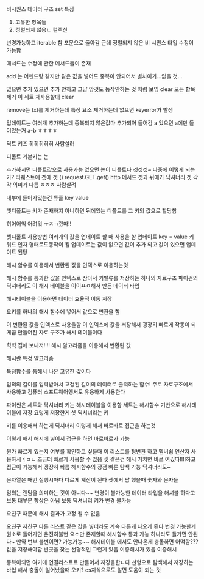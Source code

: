비시퀀스 데이터 구조
set 특징
1. 고유한 항목들
2. 정렬되지 않응ㄴ 컬렉션

변경가능하고 iterable 함 포문으로 돌아감
근데 정렬되지 않은 비 시퀀스 타입
수정이 가능함

매서드는 수정에 관한 메서드들이 존재 

add 는 어펜드랑 같지만 같은 값을 넣어도 중복이 안되어서 별차이가...없을 것...

없으면 추가 있으면 추가 안하고 그냥 암것도 동작안하는 것 처럼 보임
clear 모든 항목 제거 이 세트 재사용할대 clear

remove는 (x)를 제거하는데 특정 요소 제거하는데 없으면 keyerror가 발생

업데이트는 여러개 추가하는데 중복되지 않은값마 추가되어 들어감
a 있으면 a에만 들어있는거 a-b ㅎㅎㅎㅎ

딕트 키즈 히히히히히 사람살려

디폴트 기본키는 논

추가하시면 디폴트값으로 사용가능
없으면 논이 디폴트다
겟겟겟~
나중에 어떻게 되는가?
리퀘스트에 겟에 겟 ()
request.GET.get()
http 메서드 겟과 뒤에가 딕셔너리 겟
각각 의미가 다름
ㅎㅎㅎ
사람살려


내부에 들어가있는건 튜플
key value

셋디폴트는 키가 존재하지 아니하면 뒤에있는 디폴트를 그 키의 값으로 할당함

허어어억
 어려워 ㅜㅈㄱ겠따!!

 셋디폴트 사용방법
여러개의 값을 업데이트 할 때 사용을 함
업데이트
key = value
키워드 인자 형태로도동작이 됨 업데이트는
값이 없으면 값이 추가 되고 값이 있으면 업데이트 된당

해시 함수를 이용해서 변환된 값을 인덱스로 이용하는것

해시 함수를 통과한 값을 인덱스로 삼아서 키밸류를 저장하는 하나의 자료구조 
파이썬의 딕셔너리도 이 해시 테이블을 이이ㅛㅇ해서 만든 데이터 타입

해시테이블을 이용하면 데이터 효율적 이동 저장

요키를 하나의 해시 함수에 넣어서 값으로 변환을 함

이 변환된 값을 인덱스로 사용을함 이 인덱스에 값을 저장해서 굉장히 빠르게 작동이 되게끔 만들어진 자료 구조가 해시 테이블이다

힉힉 집에 보내저!!!!
헤시 알고리즘을 이용해서 변환된 값


해시란 특정 알고리즘

특정함수를 통해서 나온 고유한 값이다

임의의 길이를 입력받아서 고정된 길이의 데이터로 출력하는 함수!
주로 자료구조에서 사용하고 컴퓨터 소프트웨어엥서도 유용하게 사용한다

파이썬은 세트와 딕셔너리 키는 해시테이블을 이용함
세트는 해시함수 기반으로 해시테이블에 저장
요렇게 저장한게 셋
딕셔너리는 키

키를 이용해서 하는게 딕셔너리
이렇게 해서 바로바로 접근을 하는것

이렇게 해서 해시에 넣어서 접근을 하면 바로바로가 가능

뭔가 빠르게 있는지 여부를 확인하고 싶을때 이 리스트를 형변환 하고 멤버쉽 연산자 사용하시ㅕㅁㄴ 조금더 빠르게 사용할 수 있음
셋 같은건 헤시 거치면 바로 여깄따!!!!하고 접근이 가능해서 갱장히 빠름
해시함수의 장점
빠른 탐색 가능 딕셔너리도~

문자열은 매번 실행시마다 다르게 계산이 된다
셋에서 팝 했을때 숫자와 문자들

임의는 랜덤을 의미하는 것이 아니다~~
변경이 불가능한 데이터 타입을 해셔블 하다고 보통 대부분 항상은 아님 보통
딕셔너리 키가 변경 불가능

요친구 때문에 해시 결과가 고정 될 수 없음

요친구 저친구 다른 리스트
같은 값을 넣더라도 계속 다른게 나오게 된다
변경 가능한게 원소로 들어가면 온전히불변 요소만 존재할때 해시함수 통과 가능 하나라도 들가면 안된다~
만약 번부 불변이면? 가능가능~~
해시테이블 에서도 안나온게 충돌하면 어떡함???
값을 저장해야함
빈곳을 찾는 선형적인 그런게 있음
이중해시가 있음
이중해시

중복이되면 여기에 연결리스트르 만들어서 저장을한ㄴ다
선형으로 탐색해서 저장하는 바업
해서 충돌이 일어났을때 오키?
cs지식으로도 알면 도움이 되는 것

